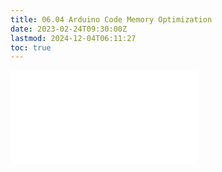 ```yaml
---
title: 06.04 Arduino Code Memory Optimization
date: 2023-02-24T09:30:00Z
lastmod: 2024-12-04T06:11:27
toc: true
---
```


![Link to included file content](../../../../arduino/arduino-code-memory-optimization.md)
